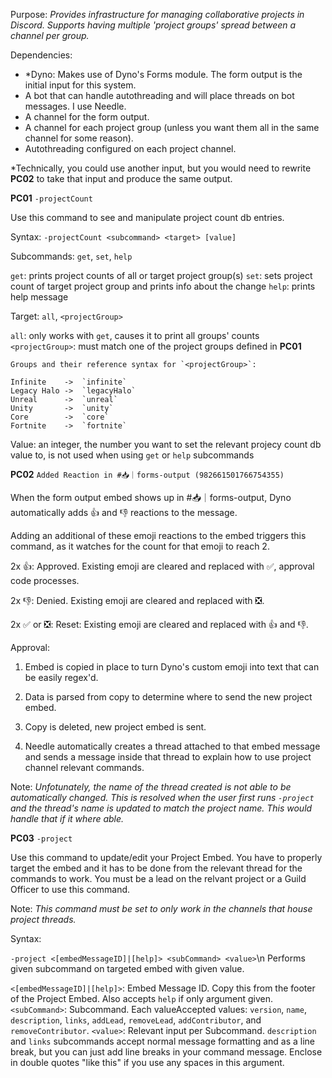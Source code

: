 
Purpose:
*Provides infrastructure for managing collaborative projects in Discord. Supports having multiple 'project groups' spread between a channel per group.*

Dependencies:
 - *Dyno: Makes use of Dyno's Forms module. The form output is the initial input for this system.
 - A bot that can handle autothreading and will place threads on bot messages. I use Needle.
 - A channel for the form output.
 - A channel for each project group (unless you want them all in the same channel for some reason).
 - Autothreading configured on each project channel.

 *Technically, you could use another input, but you would need to rewrite **PC02** to take that input and produce the same output.

**PC01** `-projectCount`

Use this command to see and manipulate project count db entries.

Syntax: `-projectCount <subcommand> <target> [value]`

Subcommands: `get`, `set`, `help`

`get`: prints project counts of all or target project group(s)
`set`: sets project count of target project group and prints info about the change
`help`: prints help message

Target: `all`, `<projectGroup>`

`all`: only works with `get`, causes it to print all groups' counts
`<projectGroup>`: must match one of the project groups defined in **PC01**

	Groups and their reference syntax for `<projectGroup>`:

	Infinite	->	`infinite` 
	Legacy Halo	->	`legacyHalo`
	Unreal		->	`unreal`
	Unity		->	`unity`
	Core		->	`core`
	Fortnite	->	`fortnite`

Value: an integer, the number you want to set the relevant projecy count db value to, is not used when using `get` or `help` subcommands

**PC02** `Added Reaction in #📥｜forms-output (982661501766754355)`

When the form output embed shows up in #📥｜forms-output, Dyno automatically adds 👍 and 👎 reactions to the message.

Adding an additional of these emoji reactions to the embed triggers this command, as it watches for the count for that emoji to reach 2. 

2x 👍: Approved. Existing emoji are cleared and replaced with ✅, approval code processes.

2x 👎: Denied. Existing emoji are cleared and replaced with ❎.

2x ✅ or ❎: Reset: Existing emoji are cleared and replaced with 👍 and 👎.

Approval:

1. Embed is copied in place to turn Dyno's custom emoji into text that can be easily regex'd.

2. Data is parsed from copy to determine where to send the new project embed.

3. Copy is deleted, new project embed is sent. 

4. Needle automatically creates a thread attached to that embed message and sends a message inside that thread to explain how to use project channel relevant commands.

Note: 
*Unfotunately, the name of the thread created is not able to be automatically changed. This is resolved when the user first runs `-project` and the thread's name is updated to match the project name. This would handle that if it where able.*

**PC03** `-project`

Use this command to update/edit your Project Embed. You have to properly target the embed and it has to be done from the relevant thread for the commands to work. You must be a lead on the relvant project or a Guild Officer to use this command.

Note: *This command must be set to *only* work in the channels that house project threads.*

Syntax:

`-project <[embedMessageID]|[help]> <subCommand> <value>`\n
Performs given subcommand on targeted embed with given value.

`<[embedMessageID]|[help]>`: Embed Message ID. Copy this from the footer of the Project Embed. Also accepts `help` if only argument given.
`<subCommand>`: Subcommand. Each valueAccepted values: `version`, `name`, `description`, `links`, `addLead`, `removeLead`, `addContributor`, and `removeContributor`.
`<value>`: Relevant input per Subcommand. `description` and `links` subcommands accept normal message formatting and as a line break, but you can just add line breaks in your command message. Enclose in double quotes "like this" if you use any spaces in this argument.



